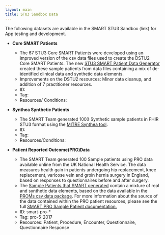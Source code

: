 ```yaml
---
layout: main
title: STU3 Sandbox Data
---
```


The following datasets are available in the SMART STU3 Sandbox (link) for App testing and development.

* **Core SMART Patients** 
  * The 67 STU3 Core SMART Patients were developed using an improved version of the csv data files used to create the DSTU2 Core SMART Patients. The new [STU3 SMART Patient Data Generator](https://github.com/smart-on-fhir/sample-patients-stu3) created these sample patients from data files containing a mix of de-identified clinical data and synthetic data elements.
  * Improvements on the DSTU2 resources: Minor data cleanup, and addition of 7 practitioner resources.  
  * ID:
  * Tag:
  * Resources/ Conditions:
 
* **Synthea Synthetic Patients**
  * The SMART Team generated 1000 Synthetic sample patients in FHIR STU3 format using the [MITRE Synthea tool](https://github.com/synthetichealth/synthea/wiki). 
  * ID:
  * Tag:
  * Resources/Conditions:
 
* **Patient Reported Outcome(PRO)Data**
  * The SMART Team generated 100 Sample patients using PRO data available online from the UK National Health Service. The data measures health gain in patients undergoing hip replacement, knee replacement, varicose vein and groin hernia surgery in England, based on responses to questionnaires before and after surgery.
  * The [Sample Patients that SMART generated](https://github.com/smart-on-fhir/sample-patients-prom) contain a mixture of real and synthetic data elements, based on the data available in the [PROMs csv data package](http://content.digital.nhs.uk/catalogue/PUB23908). For more information about the source of the data contained within the PRO patient resources, please see the full [SMART PRO Sample Patient documentation.](https://github.com/smart-on-fhir/smart-on-fhir.github.io/blob/master/profiles/PRO-full.md)  
  * ID: smart-pro-*
  * Tag: pro-5-2017
  * Resources: Patient, Procedure, Encounter, Questionnaire, Questionnaire Response
